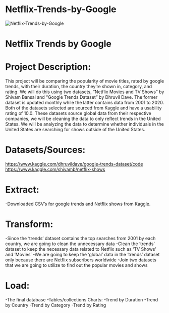 # Netflix-Trends-by-Google

![Netflix-Trends-by-Google](Images/netflix.jpg)



# Netflix Trends by Google


# Project Description:
This project will be comparing the popularity of movie titles, rated by google trends, with their duration, the country they’re shown in, category, and rating. We will do this using two datasets, “Netflix Movies and TV Shows” by Shivam Bansal and “Google Trends Dataset” by Dhruvil Dave. The former dataset is updated monthly while the latter contains data from 2001 to 2020. Both of the datasets selected are sourced from Kaggle and have a usability rating of 10.0. These datasets source global data from their respective companies, we will be cleaning the data to only reflect trends in the United States. We will be analyzing the data to determine whether individuals in the United States are searching for shows outside of the United States.

# Datasets/Sources: 
https://www.kaggle.com/dhruvildave/google-trends-dataset/code
https://www.kaggle.com/shivamb/netflix-shows

# Extract:
-Downloaded CSV’s for google trends and Netflix shows from Kaggle.
# Transform:
-Since the ‘trends’ dataset contains the top searches from 2001 by each country, we are going to clean the unnecessary data
-Clean the ‘trends’ dataset to keep the necessary data related to Netflix such as ‘TV Shows’ and ‘Movies’
-We are going to keep the ‘global’ data in the ‘trends’ dataset only because there are Netflix subscribers worldwide
-Join two datasets that we are going to utilize to find out the popular movies and shows
# Load:
-The final database
-Tables/collections
Charts:
    -Trend by Duration
    -Trend by Country
    -Trend by Category
    -Trend by Rating
